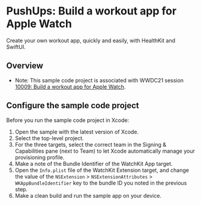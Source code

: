# PushUps: Build a workout app for Apple Watch

Create your own workout app, quickly and easily, with HealthKit and SwiftUI.

## Overview

- Note: This sample code project is associated with WWDC21 session
[10009: Build a workout app for Apple Watch](https://developer.apple.com/wwdc21/10009/).

## Configure the sample code project

Before you run the sample code project in Xcode:

1. Open the sample with the latest version of Xcode.
2. Select the top-level project.
3. For the three targets, select the correct team in the Signing & Capabilities pane (next to Team) to let Xcode automatically manage your provisioning profile.
4. Make a note of the Bundle Identifier of the WatchKit App target.
5. Open the `Info.plist` file of the WatchKit Extension target, and change the value of the `NSExtension` > `NSExtensionAttributes` > `WKAppBundleIdentifier` key to the bundle ID you noted in the previous step.
6. Make a clean build and run the sample app on your device.
